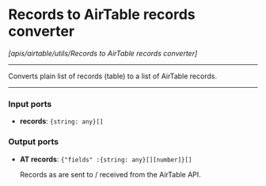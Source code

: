 # Records to AirTable records converter

_[apis/airtable/utils/Records to AirTable records converter]_

---

Converts plain list of records (table) to a list of AirTable records.  

---

### Input ports

* __records__: ` {string: any}[] `

### Output ports

* __AT records__: ` {"fields" :{string: any}[][number]}[] `

    Records as are sent to / received from the AirTable API.

